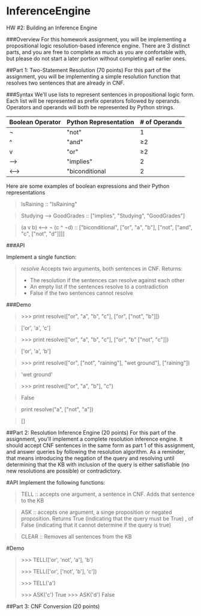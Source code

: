 # InferenceEngine
HW #2: Building an Inference Engine

###Overview
For this homework assignment, you will be implementing a propositional logic resolution-based inference engine. There 
are 3 distinct parts, and you are free to complete as much as you are confortable with, but please do not start a later
portion without completing all earlier ones.

##Part 1: Two-Statement Resolution (70 points)
For this part of the assignment, you will be implementing a simple resolution function that resolves two sentences that 
are already in CNF.

###Syntax
We'll use lists to represent sentences in propositional logic form. Each list will be represented as prefix operators
followed by operands. Operators and operands will both be represented by Python strings.
    
| **Boolean Operator** | **Python Representation** | **# of Operands** |
|----------------------|---------------------------|-------------------|
|          ¬           |            "not"          |        1          |
|          ^           |            "and"          |        ≥2         |
|          v           |            "or"           |        ≥2         |
|         -->          |            "implies"      |        2          |
|         <-->         |            "biconditional |        2          |

Here are some examples of boolean expressions and their Python representations

> IsRaining :: "IsRaining"

> Studying --> GoodGrades :: ["implies", "Studying", "GoodGrades"]

> (a v b) <--> ¬ (c ^ ¬d) :: ["biconditional", ["or", "a", "b"], ["not", ["and", "c", ["not", "d"]]]]

###API

Implement a single function:

> *resolve* Accepts two arguments, both sentences in CNF. Returns:
> * The resolution if the sentences can resolve against each other
> * An empty list if the sentences resolve to a contradiction
> * False if the two sentences cannot resolve

###Demo

> \>>> print resolve(["or", "a", "b", "c"], ["or", ["not", "b"]])

> ['or', 'a', 'c']

> \>>> print resolve(["or", "a", "b", "c"], ["or", "b" ["not", "c"]])

> ['or', 'a', 'b']

> \>>> print resolve(["or", ["not", "raining"], "wet ground"], ["raining"])

> 'wet ground'

> \>>> print resolve(["or", "a", "b"], "c")

> False

> print resolve("a", ["not", "a"])

> []

##Part 2: Resolution Inference Engine (20 points)
For this part of the assignment, you'll implement a complete resolution inference engine. It should accept CNF sentences
in the same form as part 1 of this assignment, and answer queries by following the resolution algorithm. As a reminder, 
that means introducing the negation of the query and resolving until determining that the KB with inclusion of the query 
is either satisfiable (no new resolutions are possible) or contradictory.

#API
Implement the following functions:

>TELL :: accepts one argument, a sentence in CNF. Adds that sentence to the KB

>ASK :: accepts one argument, a singe proposition or negated proposition. Returns True (indicating that the query must be True)
>, of False (indicating that it cannot determine if the query is true)

>CLEAR :: Removes all sentences from the KB

#Demo
> \>>> TELL(['or', 'not', 'a'], 'b')
>
> \>>> TELL(['or', ['not', 'b'], 'c'])
>
> \>>> TELL('a')
>
>\>>> ASK('c')
>True
>\>>> ASK('d')
>False

##Part 3: CNF Conversion (20 points)


